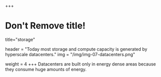 +++
# Don't Remove title!
title="storage"

header = "Today most storage and compute capacity is generated by hyperscale datacenters."
img = "/img/img-07-datacenters.png" 

weight = 4
+++
Datacenters are built only in energy dense areas because they consume huge amounts of energy.
